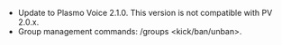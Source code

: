 - Update to Plasmo Voice 2.1.0. This version is not compatible with PV 2.0.x.
- Group management commands: /groups <kick/ban/unban>.
